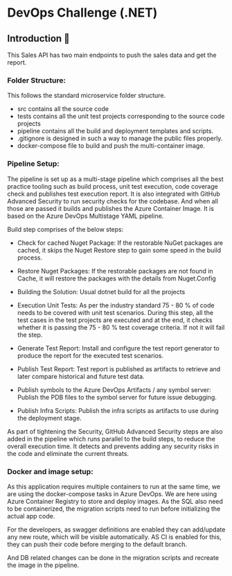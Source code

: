 # DevOps Challenge (.NET)

## Introduction :wave:

This Sales API has two main endpoints to push the sales data and get the report.

### Folder Structure:

This follows the standard microservice folder structure. 

* src contains all the source code
* tests contains all the unit test projects corresponding to the source code projects
* pipeline contains all the build and deployment templates and scripts.
* .gitignore is designed in such a way to manage the public files properly.
* docker-compose file to build and push the multi-container image.

### Pipeline Setup:

The pipeline is set up as a multi-stage pipeline which comprises all the best practice tooling such as build process, unit test execution, code coverage check and publishes test execution report. It is also integrated with GitHub Advanced Security to run security checks for the codebase. And when all those are passed it builds and publishes the Azure Container Image. It is based on the Azure DevOps Multistage YAML pipeline.

Build step comprises of the below steps:

* Check for cached Nuget Package: If the restorable NuGet packages are cached, it skips the Nuget Restore step to gain some speed in the build process.

* Restore Nuget Packages: If the restorable packages are not found in Cache, it will restore the packages with the details from Nuget.Config

* Building the Solution: Usual dotnet build for all the projects

* Execution Unit Tests: As per the industry standard 75 - 80 % of code needs to be covered with unit test scenarios. During this step, all the test cases in the test projects are executed and at the end, it checks whether it is passing the 75 - 80 % test coverage criteria. If not it will fail the step.

* Generate Test Report: Install and configure the test report generator to produce the report for the executed test scenarios.

* Publish Test Report: Test report is published as artifacts to retrieve and later compare historical and future test data.

* Publish symbols to the Azure DevOps Artifacts / any symbol server: Publish the PDB files to the symbol server for future issue debugging.

* Publish Infra Scripts: Publish the infra scripts as artifacts to use during the deployment stage.

As part of tightening the Security, GitHub Advanced Security steps are also added in the pipeline which runs parallel to the build steps, to reduce the overall execution time. It detects and prevents adding any security risks in the code and eliminate the current threats.

### Docker and image setup:

As this application requires multiple containers to run at the same time, we are using the docker-compose tasks in Azure DevOps. We are here using Azure Container Registry to store and deploy images. As the SQL also need to be containerized, the migration scripts need to run before initializing the actual app code.

For the developers, as swagger definitions are enabled they can add/update any new route, which will be visible automatically. AS CI is enabled for this, they can push their code before merging to the default branch. 

And DB related changes can be done in the migration scripts and recreate the image in the pipeline.
